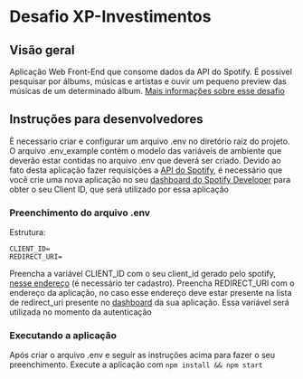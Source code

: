 Desafio XP-Investimentos
=======================

## Visão geral

Aplicação Web Front-End que consome dados da API do Spotify. É possivel pesquisar por álbums, músicas e artistas e ouvir um pequeno preview das músicas de um determinado álbum. [Mais informações sobre esse desafio][4]

## Instruções para desenvolvedores

È necessario criar e configurar um arquivo .env no diretório raiz do projeto. O arquivo .env_example contém o modelo das variáveis de ambiente que deverão estar contidas no arquivo .env que deverá ser criado. 
Devido ao fato desta aplicação fazer requisições a [API do Spotify][2], é necessário que você crie uma nova aplicação no seu [dashboard do Spotify Developer][1] para obter o seu Client ID, que será utilizado por essa aplicação

### Preenchimento do arquivo .env

Estrutura:

    CLIENT_ID=
    REDIRECT_URI=

Preencha a variável CLIENT_ID com o seu client_id gerado pelo spotify, [nesse endereço][1] (é necessário ter cadastro).
Preencha REDIRECT_URI com o endereço da aplicação, no caso esse endereço deve estar presente na lista de redirect_uri presente no [dashboard][3] da sua aplicação. Essa variável será utilizada no momento da autenticação

### Executando a aplicação

Após criar o arquivo .env e seguir as instruções acima para fazer o seu preenchimento. Execute a aplicação com `npm install && npm start`

[1]: https://developer.spotify.com/dashboard/login
[2]: https://developer.spotify.com/documentation/web-api/
[3]: https://developer.spotify.com/dashboard/applications/
[4]: https://github.com/grupo-xp/challenge/tree/master/react